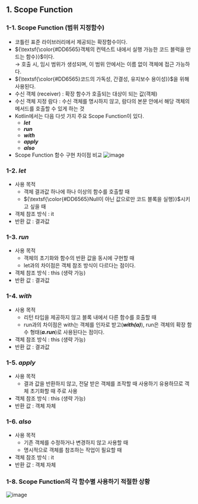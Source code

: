 ## 1. Scope Function


### 1-1. Scope Function (범위 지정함수)


- 코틀린 표준 라이브러리에서 제공되는 확장함수이다.
- ${\textsf{\color{#DD6565}객체의 컨텍스트 내에서 실행 가능한 코드 블럭을 만드는 함수}}$이다. <br>
  → 호출 시, 임시 범위가 생성되며, 이 범위 안에서는 이름 없이 객체에 접근 가능하다.
- ${\textsf{\color{#DD6565}코드의 가독성, 간결성, 유지보수 용이성}}$을 위해 사용된다.
- 수신 객체 (receiver) : 확장 함수가 호출되는 대상이 되는 값(객체)
- 수신 객체 지정 람다 : 수신 객체를 명시하지 않고, 람다의 본문 안에서 해당 객체의 메서드를 호출할 수 있게 하는 것
- Kotlin에서는 다음 다섯 가지 주요 Scope Function이 있다. <br>
  - ***let***
  - ***run***
  - ***with***
  - ***apply***
  - ***also***
- Scope Function 함수 구현 차이점 비교
![image](https://github.com/user-attachments/assets/469a3ba4-537b-40f2-8e88-ce40ff836237)


### 1-2. ***let***


- 사용 목적
  - 객체 결과값 하나에 하나 이상의 함수를 호출할 때
  - ${\textsf{\color{#DD6565}Null이 아닌 값으로만 코드 블록을 실행}}$시키고 싶을 때
- 객체 참조 방식 : it
- 반환 값 : 결과값


### 1-3. ***run***


- 사용 목적
  - 객체의 초기화와 함수의 반환 값을 동시에 구현할 때
  - let과의 차이점은 객체 참조 방식이 다르다는 점이다.
- 객체 참조 방식 : this (생략 가능)
- 반환 값 : 결과값


### 1-4. ***with***


- 사용 목적
  - 리턴 타입을 제공하지 않고 블록 내에서 다른 함수를 호출할 때
  - run과의 차이점은 with는 객체를 인자로 받고(***with(a)***), run은 객체의 확장 함수 형태(***a.run***)로 사용된다는 점이다.
- 객체 참조 방식 : this (생략 가능)
- 반환 값 : 결과값


### 1-5. ***apply***


- 사용 목적
  - 결과 값을 반환하지 않고, 전달 받은 객체를 조작할 때 사용하기 유용하므로 객체 초기화할 때 주로 사용
- 객체 참조 방식 : this (생략 가능)
- 반환 값 : 객체 자체
  

### 1-6. ***also***


- 사용 목적
  - 기존 객체를 수정하거나 변경하지 않고 사용할 때
  - 명시적으로 객체를 참조하는 작업이 필요할 때
- 객체 참조 방식 : it
- 반환 값 : 객체 자체


### 1-8. Scope Function의 각 함수별 사용하기 적절한 상황
![image](https://github.com/user-attachments/assets/4de90f58-c5f7-492f-b74c-da85a626cf7a)
